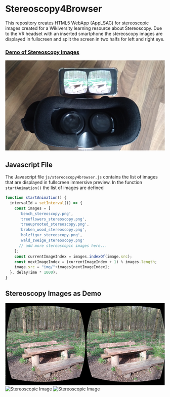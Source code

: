 # Stereoscopy4Browser
This repository creates HTML5 WebApp (AppLSAC) for stereoscopic images created for a Wikiversity learning resource about Stereoscopy. Due to the VR headset with an inserted smartphone the stereoscopy images are displayed in fullscreen and split the screen in two halfs for left and right eye.

<h3><a href="https://niebert.github.io/stereoscopy4browser" target="_blank">Demo of Stereoscopy Images</a></h3>

![Stereoscopic Image](./img/vr_headset_with_smartphone_and_stereoscopy_image.jpg)

## Javascript File
The Javascript file `js/stereoscopy4browser.js` contains the list of images that are displayed in fullscreen immersive preview. In the function `startAnimation()`  the list of images are defined
```javascript
function startAnimation() {
  intervalId = setInterval(() => {
    const images = [
      'bench_stereoscopy.png',
      'treeflowers_stereoscopy.png',
      'treeuprooted_stereoscopy.png',
      'broken_wood_stereoscopy.png',
      'holzfigur_stereoscopy.png',
      'wald_zweige_stereoscopy.png'
      // add more stereoscopic images here...
    ];
    const currentImageIndex = images.indexOf(image.src);
    const nextImageIndex = (currentImageIndex + 1) % images.length;
    image.src = "img/"+images[nextImageIndex];
  }, delayTime * 1000);
}
```

## Stereoscopy Images as Demo

![Stereoscopic Image](./img/bench_stereoscopy.png)
![Stereoscopic Image](./img/kabelrolle_stereoscopy.png)
![Stereoscopic Image](./img/wald_zweige_stereoscopy.png)
